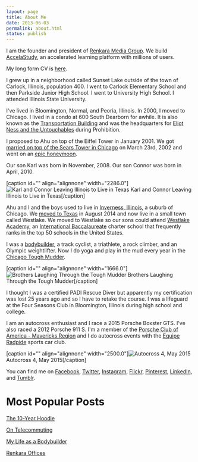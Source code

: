 ```yaml
---
layout: page
title: About Me
date: 2013-06-03
permalink: about.html
status: publish
---
```


I am the founder and president of [Renkara Media Group](http://www.renkara.com). We build [AccelaStudy](http://www.accelastudy.com), an accelerated learning platform with millions of users.

My long form CV is [here](/cv).

I grew up in a neighborhood called Sunset Lake outside of the town of Carlock, Illinois, population 400. I went to Carlock Elementary School and then Parkside Junior High School. I went to University High School. I attended Illinois State University.

I've lived in Bloomington, Normal, and Peoria, Illinois. In 2000, I moved to Chicago. I lived in a condo at 600 South Dearborn for awhile. It is also known as the [Transportation Building](http://www.transportationbuilding.org/) and was the headquarters for [Eliot Ness and the Untouchables](https://en.wikipedia.org/wiki/Eliot_Ness) during Prohibition.

I proposed to Ahu on top of the Eiffel Tower in January 2001. We got [married on top of the Sears Tower in Chicago](https://www.flickr.com/photos/forkbender/sets/592400) on March 23rd, 2002 and went on an [epic honeymoon](https://www.flickr.com/photos/forkbender/collections/72157600249752594/).

Our son Karl was born in November, 2008. Our son Connor was born in April, 2010.

[caption id="" align="alignnone" width="2286.0"]![Karl and Connor Leaving Illinois to Live in Texas](?format=original) Karl and Connor Leaving Illinois to Live in Texas[/caption] 

Ahu and I and the boys used to live in [Inverness, Illinois](https://www.flickr.com/photos/forkbender/collections/72157600043304959/), a suburb of Chicago. We [moved to Texas](http://www.charlessieg.com/blog/life-in-dallas-so-far) in August 2014 and now live in a small town called Westlake. We moved to Westlake so our sons could attend [Westlake Academy](http://www.westlakeacademy.org/visitors/home.html), an [International Baccalaureate](http://www.ibo.org/) charter school that frequently ranks in the top 50 schools in the United States.

I was a [bodybuilder](/blog/my-life-as-a-bodybuilder), a track cyclist, a triathlete, a rock climber, and an Olympic weightlifter. Now I do yoga and play in the mud every year in the [Chicago Tough Mudder](http://www.charlessieg.com/blog/tough-mudder-chicago-2015-obstacles-to-expect).

[caption id="" align="alignnone" width="1666.0"]![Brothers Laughing Through the Tough Mudder](2015-05-09+13.51.20.jpg?format=original) Brothers Laughing Through the Tough Mudder[/caption] 

I thought I was a certified PADI Rescue Diver but apparently my certification was lost 25 years ago and so I have to retake the course. I was a lifeguard at the Four Seasons Club in Bloomington, Illinois during high school and college.

I am an autocross enthusiast and I race a 2015 Porsche Boxster GTS. I've also raced a 2012 Porsche 911 S. I'm a member of the [Porsche Club of America - Mavericks Region](http://mav.pca.org) and I do autocross events with the [Equipe Radpide](http://www.autocross.com) sports car club.

[caption id="" align="alignnone" width="2500.0"]![Autocross 4, May 2015](?format=original) Autocross 4, May 2015[/caption] 

You can find me on [Facebook](http://www.facebook.com/charles.sieg), [Twitter](http://www.twitter.com/charlessieg), [Instagram](http://www.instagram.com/charlessieg), [Flickr](https://www.flickr.com/photos/forkbender/), [Pinterest](https://www.pinterest.com/charlessieg/), [LinkedIn](https://www.linkedin.com/in/charlessieg), and [Tumblr](http://www.randomsnapshot.com).

# Most Popular Posts

[The 10-Year Hoodie](/posts/2013/the-10-year-hoodie)

[On Telecommuting](/posts/2013/on-telecommuting)

[My Life as a Bodybuilder](/posts/2013/my-life-as-a-bodybuilder)

[Renkara Offices](/posts/2015/renkara-offices)
